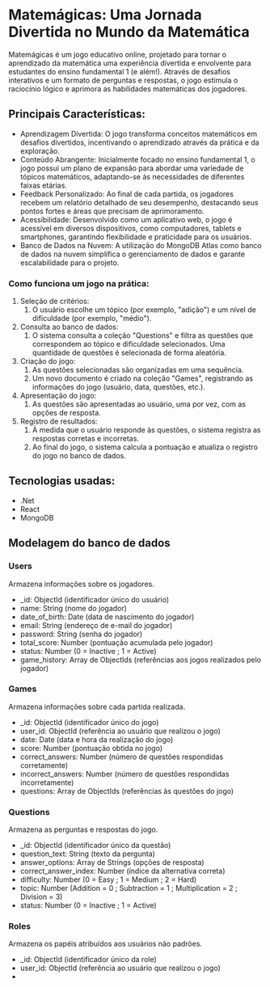 ﻿# Matemágicas: Uma Jornada Divertida no Mundo da Matemática

Matemágicas é um jogo educativo online, projetado para tornar o aprendizado da matemática uma experiência divertida e envolvente para estudantes do ensino fundamental 1 (e além!). Através de desafios interativos e um formato de perguntas e respostas, o jogo estimula o raciocínio lógico e aprimora as habilidades matemáticas dos jogadores.

## Principais Características:

  - Aprendizagem Divertida: O jogo transforma conceitos matemáticos em desafios divertidos, incentivando o aprendizado através da prática e da exploração.
  - Conteúdo Abrangente: Inicialmente focado no ensino fundamental 1, o jogo possui um plano de expansão para abordar uma variedade de tópicos matemáticos, adaptando-se às necessidades de diferentes faixas etárias.
  - Feedback Personalizado: Ao final de cada partida, os jogadores recebem um relatório detalhado de seu desempenho, destacando seus pontos fortes e áreas que precisam de aprimoramento.
  - Acessibilidade: Desenvolvido como um aplicativo web, o jogo é acessível em diversos dispositivos, como computadores, tablets e smartphones, garantindo flexibilidade e praticidade para os usuários.
  - Banco de Dados na Nuvem: A utilização do MongoDB Atlas como banco de dados na nuvem simplifica o gerenciamento de dados e garante escalabilidade para o projeto.

### Como funciona um jogo na prática:

  1. Seleção de critérios:
     1. O usuário escolhe um tópico (por exemplo, "adição") e um nível de dificuldade (por exemplo, "médio").
  2. Consulta ao banco de dados:
     1. O sistema consulta a coleção "Questions" e filtra as questões que correspondem ao tópico e dificuldade selecionados.
     Uma quantidade de questões é selecionada de forma aleatória.
  3. Criação do jogo:
     1. As questões selecionadas são organizadas em uma sequência.
     2. Um novo documento é criado na coleção "Games", registrando as informações do jogo (usuário, data, questões, etc.).
  4. Apresentação do jogo:
     1. As questões são apresentadas ao usuário, uma por vez, com as opções de resposta.
  5. Registro de resultados:
     1. À medida que o usuário responde às questões, o sistema registra as respostas corretas e incorretas.
     2. Ao final do jogo, o sistema calcula a pontuação e atualiza o registro do jogo no banco de dados.

## Tecnologias usadas:
  - .Net
  - React
  - MongoDB

## Modelagem do banco de dados

### Users

Armazena informações sobre os jogadores.

   - _id: ObjectId (identificador único do usuário)
   - name: String (nome do jogador)
   - date_of_birth: Date (data de nascimento do jogador)
   - email: String (endereço de e-mail do jogador)
   - password: String (senha do jogador)
   - total_score: Number (pontuação acumulada pelo jogador)
   - status: Number (0 = Inactive ; 1 = Active)
   - game_history: Array de ObjectIds (referências aos jogos realizados pelo jogador)

### Games

Armazena informações sobre cada partida realizada.

  - _id: ObjectId (identificador único do jogo)
  - user_id: ObjectId (referência ao usuário que realizou o jogo)
  - date: Date (data e hora da realização do jogo)
  - score: Number (pontuação obtida no jogo)
  - correct_answers: Number (número de questões respondidas corretamente)
  - incorrect_answers: Number (número de questões respondidas incorretamente)
  - questions: Array de ObjectIds (referências às questões do jogo)

### Questions

Armazena as perguntas e respostas do jogo.

  - _id: ObjectId (identificador único da questão)
  - question_text: String (texto da pergunta)
  - answer_options: Array de Strings (opções de resposta)
  - correct_answer_index: Number (índice da alternativa correta)
  - difficulty: Number (0 = Easy ; 1 = Medium ; 2 = Hard)
  - topic: Number (Addition = 0 ; Subtraction = 1 ; Multiplication = 2 ; Division = 3)
  - status: Number (0 = Inactive ; 1 = Active)

### Roles

Armazena os papéis atribuídos aos usuários não padrões.

  - _id: ObjectId (identificador único da role)
  - user_id: ObjectId (referência ao usuário que realizou o jogo)
  - 